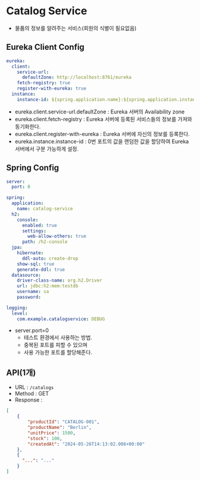 # Catalog Service
* 물품의 정보를 알려주는 서비스(회원의 식별이 필요없음)
## Eureka Client Config
```yaml
eureka:
  client:
    service-url:
      defaultZone: http://localhost:8761/eureka
    fetch-registry: true
    register-with-eureka: true
  instance:
    instance-id: ${spring.application.name}:${spring.application.instance_id:${random.value}}
```
* eureka.client.service-url.defaultZone : Eureka 서버의 Availability zone
* eureka.client.fetch-registry : Eureka 서버에 등록된 서비스들의 정보를 가져와 동기화한다.
* eureka.client.register-with-eureka : Eureka 서버에 자신의 정보를 등록한다.
* eureka.instance.instance-id : 0번 포트의 값을 랜덤한 값을 할당하여 Eureka 서버에서 구분 가능하게 설정. 
## Spring Config
```yaml
server:
  port: 0

spring:
  application:
    name: catalog-service
  h2:
    console:
      enabled: true
      settings:
        web-allow-others: true
      path: /h2-console
  jpa:
    hibernate:
      ddl-auto: create-drop
    show-sql: true
    generate-ddl: true
  datasource:
    driver-class-name: org.h2.Driver
    url: jdbc:h2:mem:testdb
    username: sa
    password:

logging:
  level:
    com.example.catalogservice: DEBUG
```
* server.port=0
  * 테스트 환경에서 사용하는 방법.
  * 중복된 포트를 피할 수 있으며
  * 사용 가능한 포트를 할당해준다.

## API(1개)
* URL : `/catalogs`
* Method : GET
* Response : 
```json
[
    {
        "productId": "CATALOG-001",
        "productName": "Berlin",
        "unitPrice": 1500,
        "stock": 100,
        "createdAt": "2024-05-26T14:13:02.006+00:00"
    },
    {
      "...": "..."
    }
]
```